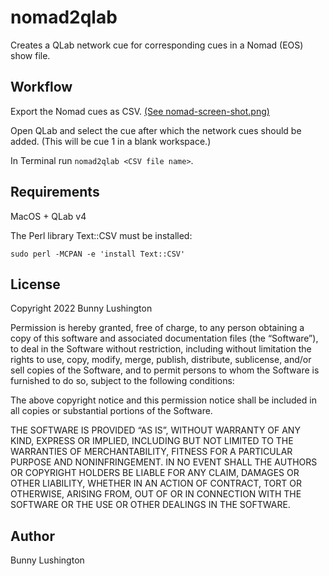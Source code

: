 # nomad2qlab

Creates a QLab network cue for corresponding cues in a Nomad (EOS) show file.

## Workflow

Export the Nomad cues as CSV.  [(See nomad-screen-shot.png)](nomad-screen-shot.png)

Open QLab and select the cue after which the network cues should be
added.  (This will be cue 1 in a blank workspace.)

In Terminal run `nomad2qlab <CSV file name>`.


## Requirements

MacOS + QLab v4

The Perl library Text::CSV must be installed:

``` shell
sudo perl -MCPAN -e 'install Text::CSV'
```


## License

Copyright 2022 Bunny Lushington

Permission is hereby granted, free of charge, to any person obtaining
a copy of this software and associated documentation files (the
“Software”), to deal in the Software without restriction, including
without limitation the rights to use, copy, modify, merge, publish,
distribute, sublicense, and/or sell copies of the Software, and to
permit persons to whom the Software is furnished to do so, subject to
the following conditions:

The above copyright notice and this permission notice shall be
included in all copies or substantial portions of the Software.

THE SOFTWARE IS PROVIDED “AS IS”, WITHOUT WARRANTY OF ANY KIND,
EXPRESS OR IMPLIED, INCLUDING BUT NOT LIMITED TO THE WARRANTIES OF
MERCHANTABILITY, FITNESS FOR A PARTICULAR PURPOSE AND
NONINFRINGEMENT. IN NO EVENT SHALL THE AUTHORS OR COPYRIGHT HOLDERS BE
LIABLE FOR ANY CLAIM, DAMAGES OR OTHER LIABILITY, WHETHER IN AN ACTION
OF CONTRACT, TORT OR OTHERWISE, ARISING FROM, OUT OF OR IN CONNECTION
WITH THE SOFTWARE OR THE USE OR OTHER DEALINGS IN THE SOFTWARE.


## Author

Bunny Lushington
